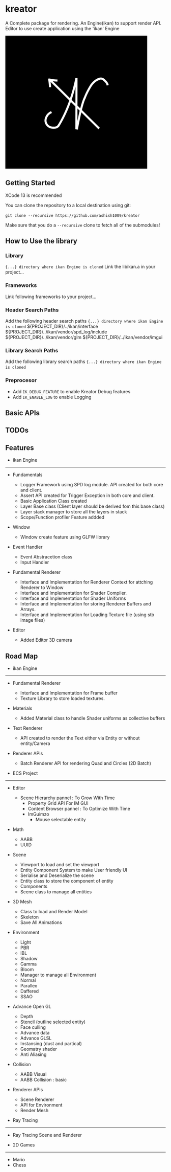 # kreator
A Complete package for rendering. An Engine(ikan) to support render API. Editor to use create application using the 'ikan' Engine

![](/resources/branding/i_kan.png)

## Getting Started
XCode 13 is recommended

You can clone the repository to a local destination using git:

`git clone --recursive https://github.com/ashish1009/kreator`

Make sure that you do a `--recursive` clone to fetch all of the submodules!

## How to Use the library

### Library
`{...} directory where ikan Engine is cloned`
Link the libikan.a in your project... 

### Frameworks
Link following frameworks to your project...

### Header Search Paths
Add the following header search paths 
`{...} directory where ikan Engine is cloned`
${PROJECT_DIR}/../ikan/interface
${PROJECT_DIR}/../ikan/vendor/spd_log/include
${PROJECT_DIR}/../ikan/vendor/glm
${PROJECT_DIR}/../ikan/vendor/imgui

### Library Search Paths
Add the following library search paths 
`{...} directory where ikan Engine is cloned`

### Preprocesor
- Add `IK_DEBUG_FEATURE` to enable Kreator Debug features
- Add `IK_ENABLE_LOG` to enable Logging

## Basic APIs

## TODOs

## Features
- ikan Engine
----------------
  - Fundamentals
    - Logger Framework using SPD log module. API created for both core and client.
    - Assert API created for Trigger Exception in both core and client.
    - Basic Application Class created
    - Layer Base class (Client layer should be derived fom this base class)
    - Layer stack manager to store all the layers in stack
    - Scope/Function profiler Feature addded
  
  - Window
    - Window create feature using GLFW library
  
  - Event Handler
    - Event Abstracetion class
    - Input Handler

  - Fundamental Renderer
    - Interface and Implementation for Renderer Context for attching Renderer to Window
    - Interface and Implementation for Shader Compiler.
    - Interface and Implementation for Shader Uniforms
    - Interface and Implementation for storing Renderer Buffers and Arrays.
    - Interface and Implementation for Loading Texture file (using stb image files)

  - Editor
    - Added Editor 3D camera

## Road Map  
- ikan Engine
----------------
  - Fundamental Renderer
    - Interface and Implementation for Frame buffer
    - Texture Library to store loaded textures.
  
  - Materials
    - Added Material class to handle Shader uniforms as collective buffers
    
  - Text Renderer
    - API created to render the Text either via Entity or without entity/Camera 

  - Renderer APIs
    - Batch Renderer API for rendering Quad and Circles (2D Batch)

- ECS Project
----------------
  - Editor
    - Scene Hierarchy pannel : To Grow With Time
      - Property Grid API For IM GUI
      - Content Browser pannel : To Optimize With Time
      - ImGuimzo
        - Mouse selectable entity

  - Math
    - AABB
    - UUID

  - Scene
    - Viewport to load and set the viewport
    - Entity Component System to make User friendly UI
    - Serialise and Deserialize the scene
    - Entity class to store the component of entity
    - Components
    - Scene class to manage all entities

  - 3D Mesh
    - Class to load and Render Model
    - Skeleton
    - Save All Animations
    
  - Environment
    - Light
    - PBR
    - IBL
    - Shadow
    - Gamma
    - Bloom
    - Manager to manage all Environment
    - Normal
    - Parallex
    - Daffered 
    - SSAO

  - Advance Open GL
    - Depth
    - Stencil (outline selected entity)
    - Face culling
    - Advance data
    - Advance GLSL 
    - Instansing (dust and partical)
    - Geomatry shader
    - Anti Aliasing

  - Collision
    - AABB Visual
    - AABB Collision : basic

  - Renderer APIs
    - Scene Renderer
    - API for Environment
    - Render Mesh

- Ray Tracing
----------------
  - Ray Tracing Scene and Renderer
  
- 2D Games
----------------
  - Mario
  - Chess
